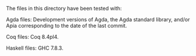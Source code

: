 The files in this directory have been tested with:

Agda files: Development versions of Agda, the Agda standard library,
and/or Apia corresponding to the date of the last commit.

Coq files: Coq 8.4pl4.

Haskell files: GHC 7.8.3.

